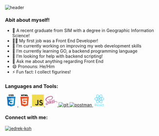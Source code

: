 ![header](https://capsule-render.vercel.app/api?type=waving&color=gradient&customColorList=0,2,2,5,30&animation=fadeIn&text=Hello%20Everyone!%20It's%20Jed!%20👋&fontColor=175173&fontSize=40)

<h3 align="left">Abit about myself!</h3>

- 🧑 A recent graduate from SIM with a degree in Geographic Information Science!
- 🧑‍💼 My first job was a Front End Developer!
- 🔭 I’m currently working on improving my web development skills
- 🌱 I’m currently learning GO, a backend programming language
- 🤔 I’m looking for help with backend scripting!
- 💬 Ask me about anything regarding Front End
- 😄 Pronouns: He/Him
- ⚡ Fun fact: I collect figurines!


<h3 align="left">Languages and Tools:</h3>
<p align="left"> 
<a href="https://www.w3schools.com/css/" target="_blank" rel="noreferrer"> <img src="https://raw.githubusercontent.com/devicons/devicon/master/icons/css3/css3-original-wordmark.svg" alt="css3" width="40" height="40"/> </a> 
<a href="https://www.w3.org/html/" target="_blank" rel="noreferrer"> <img src="https://raw.githubusercontent.com/devicons/devicon/master/icons/html5/html5-original-wordmark.svg" alt="html5" width="40" height="40"/> </a> 
<a href="https://developer.mozilla.org/en-US/docs/Web/JavaScript" target="_blank" rel="noreferrer"> <img src="https://raw.githubusercontent.com/devicons/devicon/master/icons/javascript/javascript-original.svg" alt="javascript" width="40" height="40"/> </a> 
<a href="https://sass-lang.com" target="_blank" rel="noreferrer"> <img src="https://raw.githubusercontent.com/devicons/devicon/master/icons/sass/sass-original.svg" alt="sass" width="40" height="40"/> </a> 
<a href="https://git-scm.com/" target="_blank" rel="noreferrer"> <img src="https://www.vectorlogo.zone/logos/git-scm/git-scm-icon.svg" alt="git" width="40" height="40"/> </a> 
<a href="https://postman.com" target="_blank" rel="noreferrer"> <img src="https://www.vectorlogo.zone/logos/getpostman/getpostman-icon.svg" alt="postman" width="40" height="40"/> </a> <a href="https://reactjs.org/" target="_blank" rel="noreferrer"> <img src="https://raw.githubusercontent.com/devicons/devicon/master/icons/react/react-original-wordmark.svg" alt="react" width="40" height="40"/> </a>
</p>
<h3 align="left">Connect with me:</h3>
<p align="left">
<a href="https://linkedin.com/in/jedrek-koh" target="blank"><img align="center" src="https://raw.githubusercontent.com/rahuldkjain/github-profile-readme-generator/master/src/images/icons/Social/linked-in-alt.svg" alt="jedrek-koh" height="30" width="40" /></a>
</p> 
